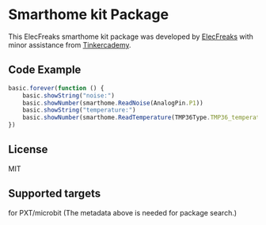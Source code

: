 # Smarthome kit Package
This ElecFreaks smarthome kit package was developed by [ElecFreaks](https://www.elecfreaks.com/) with minor assistance from [Tinkercademy](https://tinkercademy.com/).


## Code Example
```JavaScript
basic.forever(function () {
    basic.showString("noise:")
    basic.showNumber(smarthome.ReadNoise(AnalogPin.P1))
    basic.showString("temperature:")
    basic.showNumber(smarthome.ReadTemperature(TMP36Type.TMP36_temperature_C, AnalogPin.P2))
})


```

## License
MIT

## Supported targets
for PXT/microbit (The metadata above is needed for package search.)

